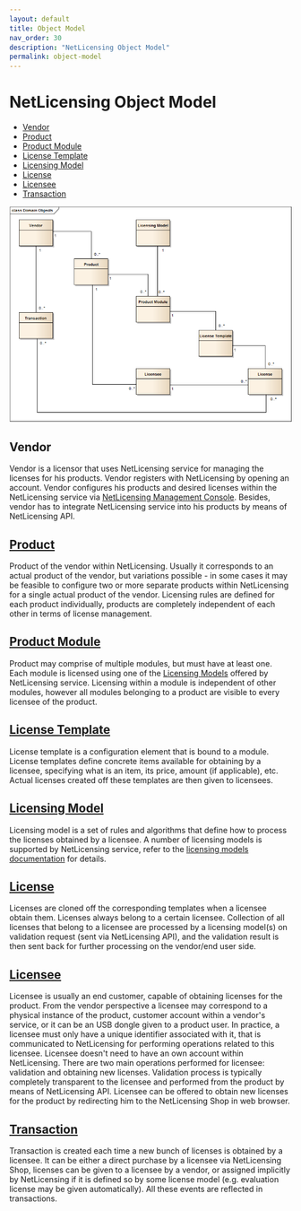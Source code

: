 ```yaml
---
layout: default
title: Object Model
nav_order: 30
description: "NetLicensing Object Model"
permalink: object-model
---
```


NetLicensing Object Model
=========================

-   [Vendor](#vendor)
-   [Product](#product)
-   [Product Module](#product-module)
-   [License Template](#license-template)
-   [Licensing Model](#licensing-model)
-   [License](#license)
-   [Licensee](#licensee)
-   [Transaction](#transaction)

<img src="assets/images/11010225/10977322.png" usemap="#object-model-map"/>
<map name="object-model-map">
    <area target="" alt="Vendor" title="Vendor" href="#vendor" coords="25,35,115,105" shape="rect">
    <area target="" alt="Product" title="Product" href="#product" coords="172,140,261,207" shape="rect">
    <area target="" alt="Product Module" title="Product Module" href="#product-module" coords="337,239,425,306" shape="rect">
    <area target="" alt="License Template" title="License Template" href="#license-template" coords="502,328,590,396" shape="rect">
    <area target="" alt="Licensee" title="Licensee" href="#licensee" coords="337,430,425,498" shape="rect">
    <area target="" alt="License" title="License" href="#license" coords="633,430,721,498" shape="rect">
    <area target="" alt="Transaction" title="Transaction" href="#transaction" coords="26,282,115,350" shape="rect">
    <area target="" alt="Licensing Model" title="Licensing Model" href="#licensing-model" coords="337,36,425,103" shape="rect">
</map>

Vendor
------

Vendor is a licensor that uses NetLicensing service for managing the
licenses for his products. Vendor registers with NetLicensing by opening
an account. Vendor configures his products and desired licenses within
the NetLicensing service via
<a href="https://ui.netlicensing.io" class="external-link">NetLicensing Management Console</a>.
Besides, vendor has to integrate NetLicensing service into his products
by means of NetLicensing API.

<a href="https://go.netlicensing.io/javadoc/v2/com/labs64/netlicensing/domain/entity/Product.html" class="external-link">Product</a>
------------------------------------------------------------------------------------------------------------------------------------

Product of the vendor within NetLicensing. Usually it corresponds to an
actual product of the vendor, but variations possible - in some cases it
may be feasible to configure two or more separate products within
NetLicensing for a single actual product of the vendor. Licensing rules
are defined for each product individually, products are completely
independent of each other in terms of license management.

<a href="https://go.netlicensing.io/javadoc/v2/com/labs64/netlicensing/domain/entity/ProductModule.html" class="external-link">Product Module</a>
-------------------------------------------------------------------------------------------------------------------------------------------------

Product may comprise of multiple modules, but must have at least one.
Each module is licensed using one of the [Licensing
Models](licensing-models) offered by NetLicensing service.
Licensing within a module is independent of other modules, however all
modules belonging to a product are visible to every licensee of the
product.

<a href="https://go.netlicensing.io/javadoc/v2/com/labs64/netlicensing/domain/entity/LicenseTemplate.html" class="external-link">License Template</a>
-----------------------------------------------------------------------------------------------------------------------------------------------------

License template is a configuration element that is bound to a module.
License templates define concrete items available for obtaining by a
licensee, specifying what is an item, its price, amount (if applicable),
etc. Actual licenses created off these templates are then given to
licensees.

[Licensing Model](licensing-models)
-------------------------------------------------

Licensing model is a set of rules and algorithms that define how to
process the licenses obtained by a licensee. A number of licensing
models is supported by NetLicensing service, refer to the [licensing
models documentation](licensing-models) for details.

<a href="https://go.netlicensing.io/javadoc/v2/com/labs64/netlicensing/domain/entity/License.html" class="external-link">License</a>
------------------------------------------------------------------------------------------------------------------------------------

Licenses are cloned off the corresponding templates when a licensee
obtain them. Licenses always belong to a certain licensee. Collection of
all licenses that belong to a licensee are processed by a licensing
model(s) on validation request (sent via NetLicensing API), and the
validation result is then sent back for further processing on the
vendor/end user side.

<a href="https://go.netlicensing.io/javadoc/v2/com/labs64/netlicensing/domain/entity/Licensee.html" class="external-link">Licensee</a>
--------------------------------------------------------------------------------------------------------------------------------------

Licensee is usually an end customer, capable of obtaining licenses for
the product. From the vendor perspective a licensee may correspond to a
physical instance of the product, customer account within a vendor's
service, or it can be an USB dongle given to a product user. In
practice, a licensee must only have a unique identifier associated with
it, that is communicated to NetLicensing for performing operations
related to this licensee. Licensee doesn't need to have an own account
within NetLicensing. There are two main operations performed for
licensee: validation and obtaining new licenses. Validation process is
typically completely transparent to the licensee and performed from the
product by means of NetLicensing API. Licensee can be offered to obtain
new licenses for the product by redirecting him to the NetLicensing Shop
in web browser.

<a href="https://go.netlicensing.io/javadoc/v2/com/labs64/netlicensing/domain/entity/Transaction.html" class="external-link">Transaction</a>
--------------------------------------------------------------------------------------------------------------------------------------------

Transaction is created each time a new bunch of licenses is obtained by
a licensee. It can be either a direct purchase by a licensee via
NetLicensing Shop, licenses can be given to a licensee by a vendor, or
assigned implicitly by NetLicensing if it is defined so by some license
model (e.g. evaluation license may be given automatically). All these
events are reflected in transactions.

<script type="text/javascript"> imageMapResize(); </script>
